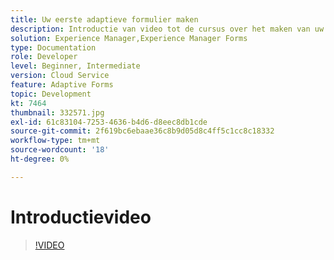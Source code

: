 ```yaml
---
title: Uw eerste adaptieve formulier maken
description: Introductie van video tot de cursus over het maken van uw eerste adaptieve formulier
solution: Experience Manager,Experience Manager Forms
type: Documentation
role: Developer
level: Beginner, Intermediate
version: Cloud Service
feature: Adaptive Forms
topic: Development
kt: 7464
thumbnail: 332571.jpg
exl-id: 61c83104-7253-4636-b4d6-d8eec8db1cde
source-git-commit: 2f619bc6ebaae36c8b9d05d8c4ff5c1cc8c18332
workflow-type: tm+mt
source-wordcount: '18'
ht-degree: 0%

---
```


# Introductievideo


>[!VIDEO](https://video.tv.adobe.com/v/332571?quality=12&learn=on)
